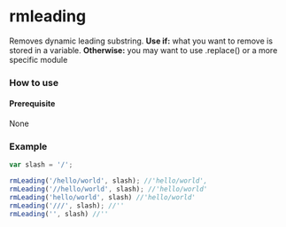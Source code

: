 # rmleading
Removes dynamic leading substring.
__Use if:__
what you want to remove is stored
in a variable.
__Otherwise:__
you may want to use .replace() or
a more specific module


### How to use

#### Prerequisite
None

### Example
```javascript
var slash = '/';

rmLeading('/hello/world', slash); //'hello/world',
rmLeading('//hello/world', slash); //'hello/world'
rmLeading('hello/world', slash) //'hello/world'
rmLeading('///', slash); //''
rmLeading('', slash) //''
```
